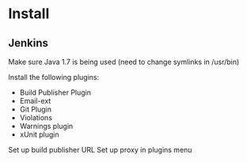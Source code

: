 Install
=======



Jenkins
-------

Make sure Java 1.7 is being used (need to change symlinks in /usr/bin)

Install the following plugins:

- Build Publisher Plugin
- Email-ext
- Git Plugin
- Violations
- Warnings plugin
- xUnit plugin

Set up build publisher URL
Set up proxy in plugins menu
